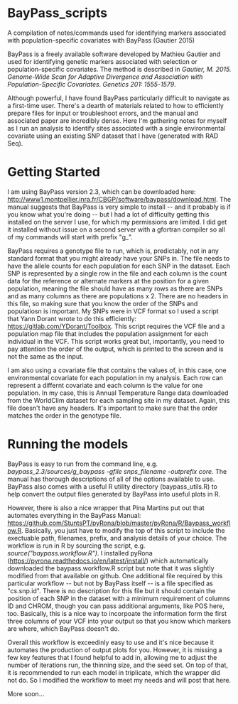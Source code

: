 # BayPass_scripts
A compilation of notes/commands used for identifying markers associated with population-specific covariates with BayPass (Gautier 2015) 

BayPass is a freely available software developed by Mathieu Gautier and used for identifying genetic markers associated with selection or population-specific covariates. The method is described in _Gautier, M. 2015. Genome-Wide Scan for Adaptive Divergence and Association with Population-Specific Covariates. Genetics 201: 1555-1579_. 

Although powerful, I have found BayPass particularly difficult to navigate as a first-time user. There's a dearth of materials related to how to efficiently prepare files for input or troubleshoot errors, and the manual and associated paper are incredibly dense. Here I'm gathering notes for myself as I run an analysis to identify sites associated with a single environmental covariate using an existing SNP dataset that I have (generated with RAD Seq). 

# Getting Started 
I am using BayPass version 2.3, which can be downloaded here: http://www1.montpellier.inra.fr/CBGP/software/baypass/download.html. The manual suggests that BayPass is very simple to install -- and it probably is if you know what you're doing -- but I had a lot of difficulty getting this installed on the server I use, for which my permissions are limited. I did get it installed without issue on a second server with a gfortran compiler so all of my commands will start with prefix "g_". 

BayPass requires a genotype file to run, which is, predictably, not in any standard format that you might already have your SNPs in. The file needs to have the allele counts for each population for each SNP in the dataset. Each SNP is represented by a single row in the file and each column is the count data for the reference or alternate markers at the position for a given population, meaning the file should have as many rows as there are SNPs and as many columns as there are populations x 2. There are no headers in this file, so making sure that you know the order of the SNPs and populatiosn is important. My SNPs were in VCF format so I used a script that Yann Dorant wrote to do this efficiently: https://gitlab.com/YDorant/Toolbox. This script requires the VCF file and a population map file that includes the population assignment for each individual in the VCF. This script works great but, importantly, you need to pay attention the order of the output, which is printed to the screen and is not the same as the input. 

I am also using a covariate file that contains the values of, in this case, one environmental covariate for each population in my analysis. Each row can represent a differnt covariate and each column is the value for one population. In my case, this is Annual Temperature Range data downloaded from the WorldClim dataset for each sampling site in my dataset. Again, this file doesn't have any headers. It's important to make sure that the order matches the order in the genotype file. 

# Running the models 
BayPass is easy to run from the command line, e.g. _baypass_2.3/sources/g_baypass -gfile snps_filename -outprefix core_. The manual has thorough descriptions of all of the options available to use. BayPass also comes with a useful R utility directory (baypass_utils.R) to help convert the output files generated by BayPass into useful plots in R. 

However, there is also a nice wrapper that Pina Martins put out that automates everything in the BayPass Manual: https://github.com/StuntsPT/pyRona/blob/master/pyRona/R/Baypass_workflow.R. Basically, you just have to modify the top of this script to include the exectuable path, filenames, prefix, and analysis details of your choice. The workflow is run in R by sourcing the script, e.g. _source("baypass.workflow.R")_. I installed pyRona (https://pyrona.readthedocs.io/en/latest/install/) which automatically downloaded the baypass.workflow.R script but note that it was slightly modified from that available on github. One additional file required by this particular workflow -- but not by BayPass itself -- is a file specified as "cs.snp.id". There is no description for this file but it should contain the position of each SNP in the dataset with a minimum requirement of columns ID and CHROM, though you can pass additional arguments, like POS here, too. Basically, this is a nice way to incorpoate the information form the first three columns of your VCF into your output so that you know which markers are where, which BayPass doesn't do. 

Overall this workflow is exceedinly easy to use and it's nice because it automates the production of output plots for you. However, it is missing a few key features that I found helpful to add in, allowing me to adjust the number of iterations run, the thinning size, and the seed set. On top of that, it is recommended to run each model in triplicate, which the wrapper did not do. So I modified the workflow to meet my needs and will post that here. 

More soon...
